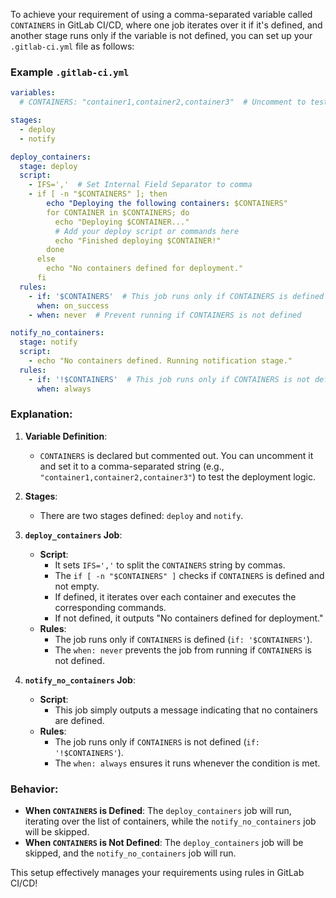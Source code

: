 To achieve your requirement of using a comma-separated variable called `CONTAINERS` in GitLab CI/CD, where one job iterates over it if it's defined, and another stage runs only if the variable is not defined, you can set up your `.gitlab-ci.yml` file as follows:

### Example `.gitlab-ci.yml`

```yaml
variables:
  # CONTAINERS: "container1,container2,container3"  # Uncomment to test with defined containers

stages:
  - deploy
  - notify

deploy_containers:
  stage: deploy
  script:
    - IFS=','  # Set Internal Field Separator to comma
    - if [ -n "$CONTAINERS" ]; then
        echo "Deploying the following containers: $CONTAINERS"
        for CONTAINER in $CONTAINERS; do
          echo "Deploying $CONTAINER..."
          # Add your deploy script or commands here
          echo "Finished deploying $CONTAINER!"
        done
      else
        echo "No containers defined for deployment."
      fi
  rules:
    - if: '$CONTAINERS'  # This job runs only if CONTAINERS is defined
      when: on_success
    - when: never  # Prevent running if CONTAINERS is not defined

notify_no_containers:
  stage: notify
  script:
    - echo "No containers defined. Running notification stage."
  rules:
    - if: '!$CONTAINERS'  # This job runs only if CONTAINERS is not defined
      when: always
```

### Explanation:

1. **Variable Definition**:
   - `CONTAINERS` is declared but commented out. You can uncomment it and set it to a comma-separated string (e.g., `"container1,container2,container3"`) to test the deployment logic.

2. **Stages**:
   - There are two stages defined: `deploy` and `notify`.

3. **`deploy_containers` Job**:
   - **Script**: 
     - It sets `IFS=','` to split the `CONTAINERS` string by commas.
     - The `if [ -n "$CONTAINERS" ]` checks if `CONTAINERS` is defined and not empty.
     - If defined, it iterates over each container and executes the corresponding commands.
     - If not defined, it outputs "No containers defined for deployment."
   - **Rules**:
     - The job runs only if `CONTAINERS` is defined (`if: '$CONTAINERS'`).
     - The `when: never` prevents the job from running if `CONTAINERS` is not defined.

4. **`notify_no_containers` Job**:
   - **Script**: 
     - This job simply outputs a message indicating that no containers are defined.
   - **Rules**:
     - The job runs only if `CONTAINERS` is not defined (`if: '!$CONTAINERS'`).
     - The `when: always` ensures it runs whenever the condition is met.

### Behavior:
- **When `CONTAINERS` is Defined**: The `deploy_containers` job will run, iterating over the list of containers, while the `notify_no_containers` job will be skipped.
- **When `CONTAINERS` is Not Defined**: The `deploy_containers` job will be skipped, and the `notify_no_containers` job will run.

This setup effectively manages your requirements using rules in GitLab CI/CD!
